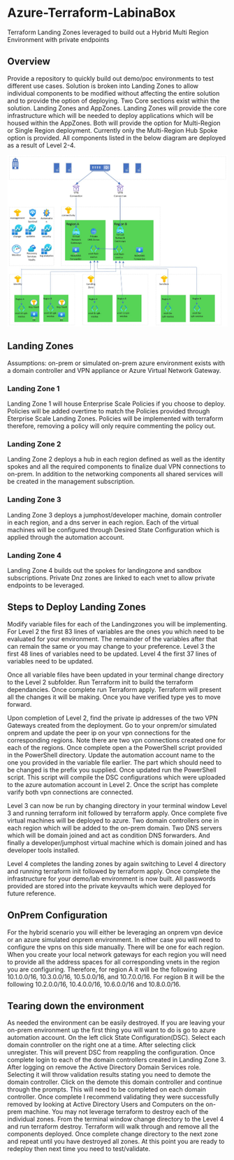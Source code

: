 # Azure-Terraform-LabinaBox
Terraform Landing Zones leveraged to build out a Hybrid Multi Region Environment with private endpoints

## Overview

Provide a repository to quickly build out demo/poc environments to test different use cases.  Solution is broken into Landing Zones to allow individual components to be modified without affecting the entire solution and to provide the option of deploying.  Two Core sections exist within the solution.  Landing Zones and AppZones.  Landing Zones will provide the core infrastructure which will be needed to deploy applications which will be housed within the AppZones.  Both will provide the option for Multi-Region or Single Region deployment.  Currently only the Multi-Region Hub Spoke option is provided.  All components listed in the below diagram are deployed as a result of Level 2-4.  

![lab image](images/AzureLabinabox.jpeg)

## Landing Zones

Assumptions: on-prem or simulated on-prem azure environment exists with a domain controller and VPN appliance or Azure Virtual Network Gateway.

### Landing Zone 1

Landing Zone 1 will house Enterprise Scale Policies if you choose to deploy.  Policies will be added overtime to match the Policies provided through Eterprise Scale Landing Zones.  Policies will be implemented with terraform therefore, removing a policy will only require commenting the policy out.

### Landing Zone 2

Landing Zone 2 deploys a hub in each region defined as well as the identity spokes and all the required components to finalize dual VPN connections to on-prem.  In addition to the networking components all shared services will be created in the management subscription.

### Landing Zone 3

Landing Zone 3 deploys a jumphost/developer machine, domain controller in each region, and a dns server in each region.  Each of the virtual machines will be configured through Desired State Configuration which is applied through the automation account.

### Landing Zone 4
Landing Zone 4 builds out the spokes for landingzone and sandbox subscriptions.  Private Dnz zones are linked to each vnet to allow private endpoints to be leveraged.

## Steps to Deploy Landing Zones
Modify variable files for each of the Landingzones you will be implementing.  For Level 2 the first 83 lines of variables are the ones you which need to be evaluated for your environment.  The remainder of the variables after that can remain the same or you may change to your preference.  Level 3 the first 48 lines of variables need to be updated. Level 4 the first 37 lines of variables need to be updated.

Once all variable files have been updated in your terminal change directory to the Level 2 subfolder.  Run Terraform init to build the terraform dependancies.  Once complete run Terraform apply.  Terraform will present all the changes it will be making. Once you have verified type yes to move forward. 

Upon completion of Level 2, find the private ip addresses of the two VPN Gateways created from the deployment.  Go to your onprem/or simulated onprem and update the peer ip on your vpn connections for the corresponding regions.  Note there  are two vpn connections created one for each of the regions.  Once complete open a the PowerShell script provided in the PowerShell directory. Update the automation account name to the one you provided in the variable file earlier.  The part which should need to be changed is the prefix you supplied.  Once updated run the PowerShell script.  This script will compile the DSC configurations which were uploaded to the azure automation account in Level 2.  Once the script has complete varify both vpn connections are connected.

Level 3 can now be run by changing directory in your terminal window Level 3 and running terraform init followed by terraform apply.  Once complete five virtual machines will be deployed to azure.  Two domain controllers one in each region which will be added to the on-prem domain.  Two DNS servers which will be domain joined and act as condition DNS forwarders.  And finally a developer/jumphost virtual machine which is domain joined and has developer tools installed.

Level 4 completes the landing zones by again switching to Level 4 directory and running terraform init followed by terraform apply. Once complete the infrastructure for your demo/lab environment is now built.  All passwords provided are stored into the private keyvaults which were deployed for future reference.

## OnPrem Configuration
For the hybrid scenario you will either be leveraging an onprem vpn device or an azure simulated onprem environment.  In either case you will need to configure the vpns on this side manually.  There will be one for each region.  When you create your local network gateways for each region you will need to provide all the address spaces for all corresponding vnets in the region you are configuring.
Therefore, for region A it will be the following 10.1.0.0/16, 10.3.0.0/16, 10.5.0.0/16, and 10.7.0.0/16.  For region B it will be the following 10.2.0.0/16, 10.4.0.0/16, 10.6.0.0/16 and 10.8.0.0/16.

## Tearing down the environment
As needed the environment can be easily destroyed.  If you are leaving your on-prem environment up the first thing you will want to do is go to azure automation account.  On the left click State Configuration(DSC). Select each domain conntroller on the right one at a time. After selecting click unregister.  This will prevent DSC from reappling the configuration.  Once complete login to each of the domain controllers created in Landing Zone 3.  After logging on remove the Active Directory Domain Services role.  Selecting it will throw validation results stating you need to demote the domain controller.  Click on the demote this domain controller and continue through the prompts.  This will need to be completed on each domain controller.  Once complete I recommend validating they were successfully removed by looking at Active Directory Users and Computers on the on-prem machine.  You may not leverage terraform to destroy each of the individual zones.  From the terminal window change directory to the Level 4 and run terraform destroy.  Terraform will walk through and remove all the components deployed.  Once complete change directory to the next zone and repeat until you have destroyed all zones.  At this point you are ready to redeploy then next time you need to test/validate.




